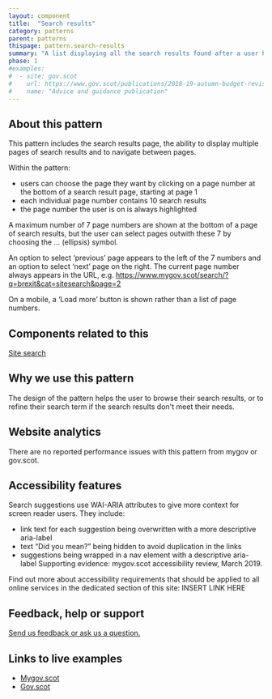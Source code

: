 ```yaml
---
layout: component
title:  "Search results"
category: patterns
parent: patterns
thispage: pattern.search-results
summary: "A list displaying all the search results found after a user has made a search."
phase: 1
#examples:
#  - site: gov.scot
#    url: https://www.gov.scot/publications/2018-19-autumn-budget-revision-supporting-document/
#    name: "Advice and guidance publication"
---
```


## About this pattern

This pattern includes the search results page, the ability to display multiple pages of search results and to navigate between pages.

Within the pattern:

- users can choose the page they want by clicking on a page number at the bottom of a search result page, starting at page 1
- each individual page number contains 10 search results
- the page number the user is on is always highlighted

A maximum number of 7 page numbers are shown at the bottom of a page of search results, but the user can select pages outwith these 7 by choosing the … (ellipsis) symbol.

An option to select ‘previous’ page appears to the left of the 7 numbers and an option to select ‘next’ page on the right. The current page number always appears in the URL, e.g. https://www.mygov.scot/search/?q=brexit&cat=sitesearch&page=2

On a mobile, a ‘Load more’ button is shown rather than a list of page numbers.

## Components related to this

[Site search](https://designsystem.gov.scot/components/site-search/)

## Why we use this pattern

The design of the pattern helps the user to browse their search results, or to refine their search term if the search results don't meet their needs.

## Website analytics

There are no reported performance issues with this pattern from mygov or gov.scot.

## Accessibility features

Search suggestions use WAI-ARIA attributes to give more context for screen reader users. They include:  

*  link text for each suggestion being overwritten with a more descriptive aria-label
*  text “Did you mean?” being hidden to avoid duplication in the links
*  suggestions being wrapped in a nav element with a descriptive aria-label
Supporting evidence: mygov.scot accessibility review, March 2019.  

Find out more about accessibility requirements that should be applied to all online services in the dedicated section of this site: INSERT LINK HERE

## Feedback, help or support

[Send us feedback or ask us a question.](mailto:designsystem@gov.scot)  

## Links to live examples

- [Mygov.scot](https://www.mygov.scot/search/?q=education&cat=sitesearch)
- [Gov.scot](https://www.gov.scot/search/?q=publications)
